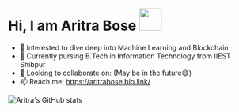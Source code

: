# Hi, I am Aritra Bose   <img src="https://c.tenor.com/nebZyl8oN7IAAAAi/wave-hello.gif" width="45px">
- 👀 Interested to dive deep into Machine Learning and Blockchain
- 🌱 Currently pursing B.Tech in Information Technology from IIEST Shibpur
- 💞️ Looking to collaborate on: (May be in the future😅)
- 📫 Reach me: https://aritrabose.bio.link/

<!---
bose-aritra2003/bose-aritra2003 is a ✨ special ✨ repository because its `README.md` (this file) appears on your GitHub profile.
You can click the Preview link to take a look at your changes.
--->
![Aritra's GitHub stats](https://github-readme-stats.vercel.app/api?username=bose-aritra2003&show_icons=true&theme=chartreuse-dark&hide=contribs,prs,issues)
